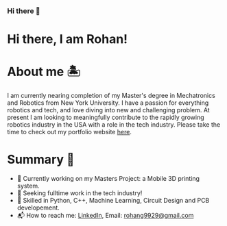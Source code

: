 ### Hi there 👋


# Hi there, I am Rohan!

# About me 🏝️
I am currently nearing completion of my Master's degree in Mechatronics and Robotics from New York University. I have a passion for everything robotics and tech, and love diving into new and challenging problem. At present I am looking to meaningfully contribute to the rapidly growing robotics industry in the USA with a role in the tech industry. Please take the time to check out my portfolio website [here](https://rohang9929.github.io).

# Summary 🚀
* 🤖 Currently working on my Masters Project: a Mobile 3D printing system.
* 🔭 Seeking fulltime work in the tech industry!
* 🐍 Skilled in Python, C++, Machine Learning, Circuit Design and PCB developement.
* 📬 How to reach me: [LinkedIn](https://www.linkedin.com/in/rohan-gangakhedkar/), Email: rohang9929@gmail.com


<!--
**RohanG9929/RohanG9929** is a ✨ _special_ ✨ repository because its `README.md` (this file) appears on your GitHub profile.

Here are some ideas to get you started:

- 🔭 I’m currently working on ...
- 🌱 I’m currently learning ...
- 👯 I’m looking to collaborate on ...
- 🤔 I’m looking for help with ...
- 💬 Ask me about ...
- 📫 How to reach me: ...
- 😄 Pronouns: ...
- ⚡ Fun fact: ...
-->

